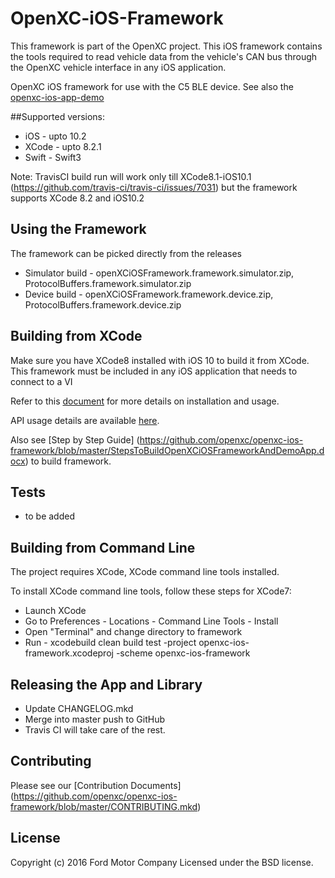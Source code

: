 # OpenXC-iOS-Framework
This framework is part of the OpenXC project. This iOS framework contains the tools required to read vehicle data from the vehicle's CAN bus through the OpenXC vehicle interface in any iOS application.

OpenXC iOS framework for use with the C5 BLE device. See also the [openxc-ios-app-demo](https://github.com/openxc/openxc-ios-app-demo)

##Supported versions:
* iOS - upto 10.2
* XCode - upto 8.2.1
* Swift - Swift3

Note: TravisCI build run will work only till XCode8.1-iOS10.1 (https://github.com/travis-ci/travis-ci/issues/7031) but the framework supports XCode 8.2 and iOS10.2


## Using the Framework
The framework can be picked directly from the releases
* Simulator build - openXCiOSFramework.framework.simulator.zip, ProtocolBuffers.framework.simulator.zip
* Device build - openXCiOSFramework.framework.device.zip, ProtocolBuffers.framework.device.zip

## Building from XCode

Make sure you have XCode8 installed with iOS 10 to build it from XCode. This framework must be included in any iOS application that needs to connect to a VI

Refer to this [document](https://github.com/openxc/openxc-ios-framework/blob/master/OpenXC_iOS_Document.docx) for more details on installation and usage.

API usage details are available [here](https://github.com/openxc/openxc-ios-framework/blob/master/iOS%20Framework%20API%20Guide.pdf). 

Also see [Step by Step Guide] (https://github.com/openxc/openxc-ios-framework/blob/master/StepsToBuildOpenXCiOSFrameworkAndDemoApp.docx) to build framework. 


## Tests
* to be added


## Building from Command Line
The project requires XCode, XCode command line tools installed. 

To install XCode command line tools, follow these steps for XCode7:

* Launch XCode
* Go to Preferences - Locations - Command Line Tools - Install
* Open "Terminal" and change directory to framework
* Run - xcodebuild clean build test -project openxc-ios-framework.xcodeproj -scheme openxc-ios-framework


## Releasing the App and Library

* Update CHANGELOG.mkd
* Merge into master push to GitHub
* Travis CI will take care of the rest.



## Contributing

Please see our [Contribution Documents] (https://github.com/openxc/openxc-ios-framework/blob/master/CONTRIBUTING.mkd)

## License
Copyright (c) 2016 Ford Motor Company
Licensed under the BSD license.
